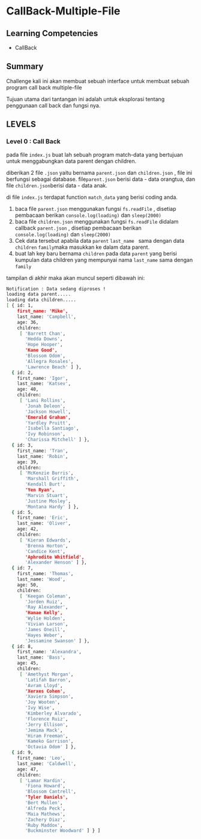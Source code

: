 # CallBack-Multiple-File

## Learning Competencies

- CallBack

## Summary

Challenge kali ini akan membuat sebuah interface untuk membuat sebuah program call back multiple-file

Tujuan utama dari tantangan ini adalah untuk eksplorasi tentang penggunaan  call back dan fungsi nya.

## LEVELS

### Level 0 : Call Back

pada file `index.js` buat lah sebuah program match-data yang bertujuan untuk menggabungkan data parent dengan children. 

diberikan 2 file `.json` yaitu bernama `parent.json` dan `children.json` , file ini berfungsi sebagai database. file`parent.json` berisi data - data orangtua, dan file `children.json`berisi data - data anak.

di file `index.js` terdapat function `match_data` yang berisi coding anda. 

1. baca file `parent.json` menggunakan fungsi `fs.readFile` , disetiap pembacaan berikan `console.log(loading)` dan `sleep(2000)`
2. baca file `children.json` menggunakan fungsi `fs.readFile` didalam callback `parent.json` , disetiap pembacaan berikan `console.log(loading)` dan `sleep(2000)`
3. Cek data tersebut apabila data `parent` `last_name ` sama dengan data `children` `family`maka masukkan ke dalam data parent. 
4. buat lah key baru bernama `children` pada data `parent` yang berisi kumpulan data children yang mempunyai nama `last_name` sama dengan `family`

tampilan di akhir maka akan muncul seperti dibawah ini:

```bash
Notification : Data sedang diproses !
loading data parent.....
loading data children.....
[ { id: 1,
    first_name: 'Mike',
    last_name: 'Campbell',
    age: 36,
    children:
     [ 'Barrett Chan',
       'Hedda Downs',
       'Hope Hooper',
       'Kane Good',
       'Blossom Odom',
       'Allegra Rosales',
       'Lawrence Beach' ] },
  { id: 2,
    first_name: 'Igor',
    last_name: 'Katsev',
    age: 40,
    children:
     [ 'Lani Rollins',
       'Jonah Deleon',
       'Jackson Howell',
       'Emerald Graham',
       'Yardley Pruitt',
       'Isabella Santiago',
       'Ivy Robinson',
       'Charissa Mitchell' ] },
  { id: 3,
    first_name: 'Tran',
    last_name: 'Robin',
    age: 39,
    children:
     [ 'McKenzie Burris',
       'Marshall Griffith',
       'Kendall Burt',
       'Yen Ryan',
       'Marvin Stuart',
       'Justine Mosley',
       'Montana Hardy' ] },
  { id: 5,
    first_name: 'Eric',
    last_name: 'Oliver',
    age: 42,
    children:
     [ 'Kieran Edwards',
       'Brenna Horton',
       'Candice Kent',
       'Aphrodite Whitfield',
       'Alexander Henson' ] },
  { id: 7,
    first_name: 'Thomas',
    last_name: 'Wood',
    age: 50,
    children:
     [ 'Keegan Coleman',
       'Jorden Ruiz',
       'Ray Alexander',
       'Hanae Kelly',
       'Wylie Holden',
       'Vivian Larson',
       'James Oneill',
       'Hayes Weber',
       'Jessamine Swanson' ] },
  { id: 8,
    first_name: 'Alexandra',
    last_name: 'Bass',
    age: 45,
    children:
     [ 'Amethyst Morgan',
       'Latifah Barron',
       'Avram Lloyd',
       'Xerxes Cohen',
       'Xaviera Simpson',
       'Joy Wooten',
       'Ivy Wise',
       'Kimberley Alvarado',
       'Florence Ruiz',
       'Jerry Ellison',
       'Jemima Mack',
       'Hiram Freeman',
       'Kameko Garrison',
       'Octavia Odom' ] },
  { id: 9,
    first_name: 'Leo',
    last_name: 'Caldwell',
    age: 47,
    children:
     [ 'Lamar Hardin',
       'Fiona Howard',
       'Blossom Cantrell',
       'Tyler Daniels',
       'Bert Mullen',
       'Alfreda Peck',
       'Maia Mathews',
       'Zachery Diaz',
       'Ruby Maddox',
       'Buckminster Woodward' ] } ]

```

